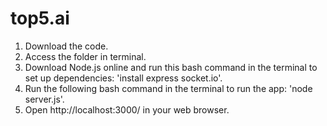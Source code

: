 # top5.ai

1) Download the code.
2) Access the folder in terminal. 
3) Download Node.js online and run this bash command in the terminal to set up dependencies: 'install express socket.io'.
4) Run the following bash command in the terminal to run the app: 'node server.js'.
5) Open http://localhost:3000/ in your web browser. 

